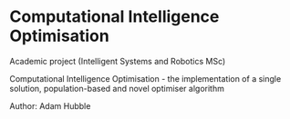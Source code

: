 # Computational Intelligence Optimisation
Academic project (Intelligent Systems and Robotics MSc)

Computational Intelligence Optimisation - the implementation of a single solution, population-based and novel optimiser algorithm

Author: Adam Hubble
